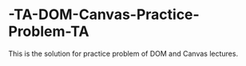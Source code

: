 # -TA-DOM-Canvas-Practice-Problem-TA
This is the solution for practice problem of DOM and Canvas lectures.
